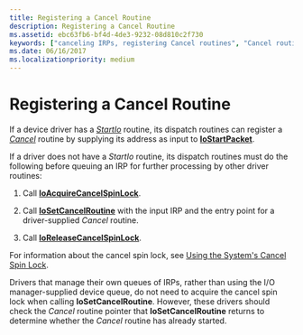 ```yaml
---
title: Registering a Cancel Routine
description: Registering a Cancel Routine
ms.assetid: ebc63fb6-bf4d-4de3-9232-08d810c2f730
keywords: ["canceling IRPs, registering Cancel routines", "Cancel routines, registering", "registering Cancel routines"]
ms.date: 06/16/2017
ms.localizationpriority: medium
---
```


# Registering a Cancel Routine





If a device driver has a [*StartIo*](/windows-hardware/drivers/ddi/wdm/nc-wdm-driver_startio) routine, its dispatch routines can register a [*Cancel*](/windows-hardware/drivers/ddi/wdm/nc-wdm-driver_cancel) routine by supplying its address as input to [**IoStartPacket**](/windows-hardware/drivers/ddi/ntifs/nf-ntifs-iostartpacket).

If a driver does not have a *StartIo* routine, its dispatch routines must do the following before queuing an IRP for further processing by other driver routines:

1.  Call [**IoAcquireCancelSpinLock**](/previous-versions/windows/hardware/drivers/ff548196(v=vs.85)).

2.  Call [**IoSetCancelRoutine**](/windows-hardware/drivers/ddi/wdm/nf-wdm-iosetcancelroutine) with the input IRP and the entry point for a driver-supplied *Cancel* routine.

3.  Call [**IoReleaseCancelSpinLock**](/previous-versions/windows/hardware/drivers/ff549550(v=vs.85)).

For information about the cancel spin lock, see [Using the System's Cancel Spin Lock](using-the-system-s-cancel-spin-lock.md).

Drivers that manage their own queues of IRPs, rather than using the I/O manager-supplied device queue, do not need to acquire the cancel spin lock when calling **IoSetCancelRoutine**. However, these drivers should check the *Cancel* routine pointer that **IoSetCancelRoutine** returns to determine whether the *Cancel* routine has already started.

 

